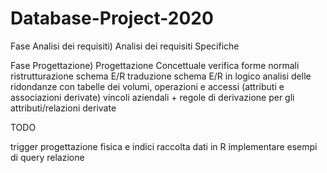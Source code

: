 # Database-Project-2020

Fase Analisi dei requisiti)
Analisi dei requisiti
Specifiche

Fase Progettazione)
Progettazione Concettuale
verifica forme normali
ristrutturazione schema E/R
traduzione schema E/R in logico
analisi delle ridondanze con tabelle dei volumi, operazioni e accessi (attributi e associazioni derivate)
vincoli aziendali + regole di derivazione per gli attributi/relazioni derivate


TODO

trigger
progettazione fisica e indici
raccolta dati in R
implementare esempi di query
relazione
